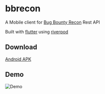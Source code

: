 # bbrecon

A Mobile client for [Bug Bounty Recon](https://github.com/serain/bbrecon) Rest API

Built with [flutter](https://flutter.dev) using [riverpod](https://github.com/rrousselGit/river_pod)

## Download

[Android APK](https://github.com/ponnamkarthik/bbrecon_mobile_client/blob/master/demo/bbrecon.apk?raw=true)

## Demo

![Demo](https://github.com/ponnamkarthik/bbrecon_mobile_client/blob/master/demo/demo.gif?raw=true)
